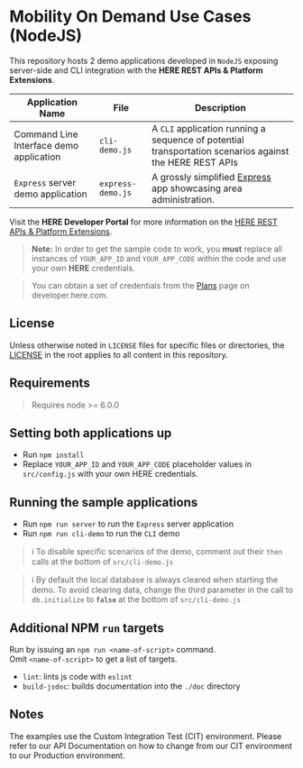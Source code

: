 # Mobility On Demand Use Cases (NodeJS)

This repository hosts 2 demo applications developed in `NodeJS` exposing server-side and CLI integration with the **HERE REST APIs & Platform Extensions**.

Application Name | File | Description
---------------- | ---- | -----------
Command Line Interface demo application | `cli-demo.js` | A `CLI` application running a sequence of potential transportation scenarios against the HERE REST APIs
`Express` server demo application | `express-demo.js` | A grossly simplified [Express](http://expressjs.com/) app showcasing area administration.

Visit the **HERE Developer Portal** for more information on the [HERE REST APIs & Platform Extensions](https://developer.here.com/develop/rest-apis).

> **Note:** In order to get the sample code to work, you **must** replace all instances of `YOUR_APP_ID` and `YOUR_APP_CODE` within the code and use your own **HERE** credentials.

> You can obtain a set of credentials from the [Plans](https://developer.here.com/plans) page on developer.here.com.

## License

Unless otherwise noted in `LICENSE` files for specific files or directories, the [LICENSE](LICENSE) in the root applies to all content in this repository.

## Requirements

> Requires node >= 6.0.0

## Setting both applications up
* Run `npm install`
* Replace `YOUR_APP_ID` and `YOUR_APP_CODE` placeholder values in `src/config.js` with your own HERE credentials.

## Running the sample applications
* Run `npm run server` to run the `Express` server application
* Run `npm run cli-demo` to run the `CLI` demo

> ℹ️ To disable specific scenarios of the demo, comment out their `then` calls at the bottom of `src/cli-demo.js`

> ℹ️ By default the local database is always cleared when starting the demo. To avoid clearing data, change the third parameter in the call to `db.initialize` to **`false`** at the bottom of `src/cli-demo.js`

## Additional NPM `run` targets

Run by issuing an `npm run <name-of-script>` command.    
Omit `<name-of-script>` to get a list of targets.

* `lint`: lints js code with `eslint`
* `build-jsdoc`: builds documentation into the `./doc` directory

## Notes

The examples use the Custom Integration Test (CIT) environment.
Please refer to our API Documentation on how to change from our CIT environment to our Production environment.
